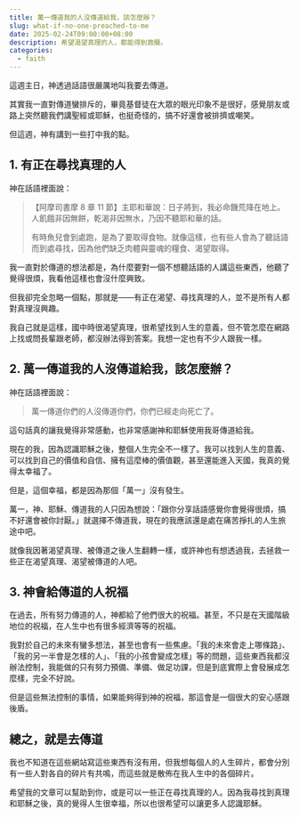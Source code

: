 ```yaml
---
title: 萬一傳道我的人沒傳道給我，該怎麼辦？
slug: what-if-no-one-preached-to-me
date: 2025-02-24T09:00:00+08:00
description: 希望渴望真理的人，都能得到救贖。
categories:
  - faith
---
```


這週主日，神透過話語很嚴厲地叫我要去傳道。

其實我一直對傳道蠻排斥的，畢竟基督徒在大眾的眼光印象不是很好，感覺朋友或路上突然聽我們講聖經或耶穌，也挺奇怪的，搞不好還會被排擠或嘲笑。

但這週，神有講到一些打中我的點。

## 1. 有正在尋找真理的人

神在話語裡面說：

> 【阿摩司書摩 8 章 11 節】主耶和華說：日子將到，我必命饑荒降在地上。人飢餓非因無餅，乾渴非因無水，乃因不聽耶和華的話。
>
> 有時魚兒會到處跑，是為了要取得食物。就像這樣，也有些人會為了聽話語而到處尋找，因為他們缺乏肉體與靈魂的糧食、渴望取得。

我一直對於傳道的想法都是，為什麼要對一個不想聽話語的人講這些東西，他聽了覺得很煩，我看他這樣也會沒什麼興致。

但我卻完全忽略一個點，那就是——有正在渴望、尋找真理的人，並不是所有人都對真理沒興趣。

我自己就是這樣，國中時很渴望真理，很希望找到人生的意義，但不管怎麼在網路上找或問長輩跟老師，都沒辦法得到答案。我想一定也有不少人跟我一樣。

## 2. 萬一傳道我的人沒傳道給我，該怎麼辦？

神在話語裡面說：

> 萬一傳道你們的人沒傳道你們，你們已經走向死亡了。

這句話真的讓我覺得非常感動，也非常感謝神和耶穌使用我哥傳道給我。

現在的我，因為認識耶穌之後，整個人生完全不一樣了。我可以找到人生的意義、可以找到自己的價值和自信、擁有這麼棒的價值觀，甚至還能進入天國，我真的覺得太幸福了。

但是，這個幸福，都是因為那個「萬一」沒有發生。

萬一，神、耶穌、傳道我的人只因為想說：「跟你分享話語感覺你會覺得很煩，搞不好還會被你討厭。」就選擇不傳道我，現在的我應該還是處在痛苦掙扎的人生旅途中吧。

就像我因著渴望真理、被傳道之後人生翻轉一樣，或許神也有想透過我，去拯救一些正在渴望真理、渴望被傳道的人吧。

## 3. 神會給傳道的人祝福

在過去，所有努力傳道的人，神都給了他們很大的祝福。甚至，不只是在天國階級地位的祝福，在人生中也有很多經濟等等的祝福。

我對於自己的未來有蠻多想法，甚至也會有一些焦慮。「我的未來會走上哪條路」、「我的另一半會是怎樣的人」、「我的小孩會變成怎樣」等的問題，這些東西我都沒辦法控制，我能做的只有努力預備、準備、做足功課，但是到底實際上會發展成怎麼樣，完全不好說。

但是這些無法控制的事情，如果能夠得到神的祝福，那這會是一個很大的安心感跟後盾。

## 總之，就是去傳道

我也不知道在這些網站寫這些東西有沒有用，但我想每個人的人生碎片，都會分別有一些人對各自的碎片有共鳴，而這些就是散佈在我人生中的各個碎片。

希望我的文章可以幫助到你，或是可以一些正在尋找真理的人。因為我尋找到真理和耶穌之後，真的覺得人生很幸福，所以也很希望可以讓更多人認識耶穌。
